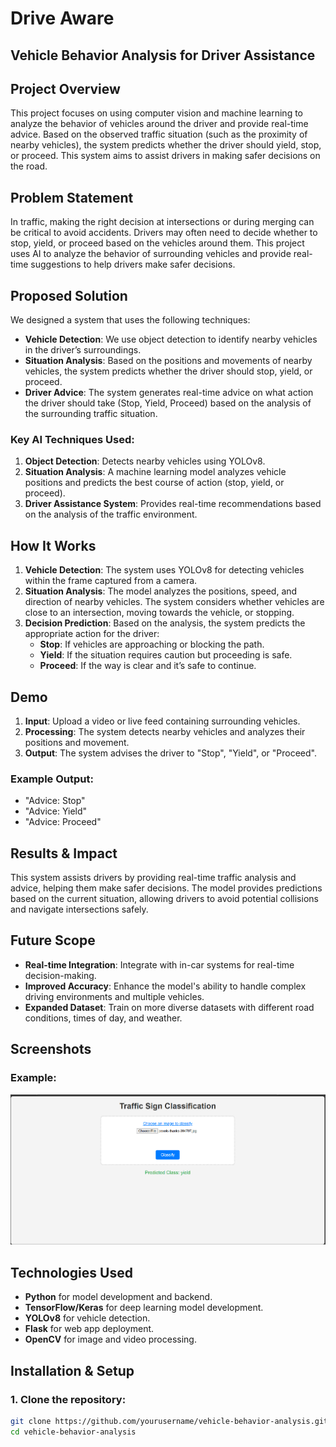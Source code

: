 # Drive Aware
## Vehicle Behavior Analysis for Driver Assistance

## Project Overview
This project focuses on using computer vision and machine learning to analyze the behavior of vehicles around the driver and provide real-time advice. Based on the observed traffic situation (such as the proximity of nearby vehicles), the system predicts whether the driver should yield, stop, or proceed. This system aims to assist drivers in making safer decisions on the road.

## Problem Statement
In traffic, making the right decision at intersections or during merging can be critical to avoid accidents. Drivers may often need to decide whether to stop, yield, or proceed based on the vehicles around them. This project uses AI to analyze the behavior of surrounding vehicles and provide real-time suggestions to help drivers make safer decisions.

## Proposed Solution
We designed a system that uses the following techniques:
- **Vehicle Detection**: We use object detection to identify nearby vehicles in the driver’s surroundings.
- **Situation Analysis**: Based on the positions and movements of nearby vehicles, the system predicts whether the driver should stop, yield, or proceed.
- **Driver Advice**: The system generates real-time advice on what action the driver should take (Stop, Yield, Proceed) based on the analysis of the surrounding traffic situation.

### Key AI Techniques Used:
1. **Object Detection**: Detects nearby vehicles using YOLOv8.
2. **Situation Analysis**: A machine learning model analyzes vehicle positions and predicts the best course of action (stop, yield, or proceed).
3. **Driver Assistance System**: Provides real-time recommendations based on the analysis of the traffic environment.

## How It Works
1. **Vehicle Detection**: The system uses YOLOv8 for detecting vehicles within the frame captured from a camera.
2. **Situation Analysis**: The model analyzes the positions, speed, and direction of nearby vehicles. The system considers whether vehicles are close to an intersection, moving towards the vehicle, or stopping.
3. **Decision Prediction**: Based on the analysis, the system predicts the appropriate action for the driver:
   - **Stop**: If vehicles are approaching or blocking the path.
   - **Yield**: If the situation requires caution but proceeding is safe.
   - **Proceed**: If the way is clear and it’s safe to continue.

## Demo

1. **Input**: Upload a video or live feed containing surrounding vehicles.
2. **Processing**: The system detects nearby vehicles and analyzes their positions and movement.
3. **Output**: The system advises the driver to "Stop", "Yield", or "Proceed".

### Example Output:
- "Advice: Stop"
- "Advice: Yield"
- "Advice: Proceed"

## Results & Impact
This system assists drivers by providing real-time traffic analysis and advice, helping them make safer decisions. The model provides predictions based on the current situation, allowing drivers to avoid potential collisions and navigate intersections safely.

## Future Scope
- **Real-time Integration**: Integrate with in-car systems for real-time decision-making.
- **Improved Accuracy**: Enhance the model's ability to handle complex driving environments and multiple vehicles.
- **Expanded Dataset**: Train on more diverse datasets with different road conditions, times of day, and weather.

## Screenshots

### Example:
![Example Output](output.PNG)

## Technologies Used
- **Python** for model development and backend.
- **TensorFlow/Keras** for deep learning model development.
- **YOLOv8** for vehicle detection.
- **Flask** for web app deployment.
- **OpenCV** for image and video processing.

## Installation & Setup

### 1. Clone the repository:
```bash
git clone https://github.com/yourusername/vehicle-behavior-analysis.git
cd vehicle-behavior-analysis
